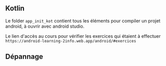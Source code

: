 ## Kotlin

Le folder ```app_init_kot``` contient tous les éléments pour compiler un projet android, à ouvrir avec android studio.

Le lien d'accès au cours pour vérifier les exercices qui étaient à effectuer ```https://android-learning-2info.web.app/android/#exercices```

## Dépannage
 